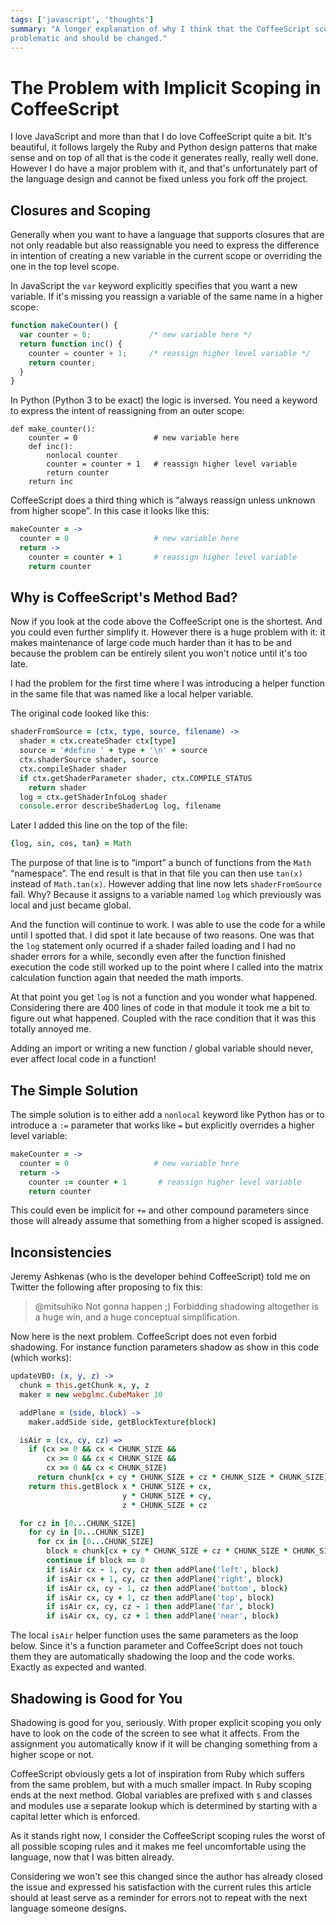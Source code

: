 ```yaml
---
tags: ['javascript', 'thoughts']
summary: "A longer explanation of why I think that the CoffeeScript scoping is
problematic and should be changed."
---
```


# The Problem with Implicit Scoping in CoffeeScript

I love JavaScript and more than that I do love CoffeeScript quite a bit.
It's beautiful, it follows largely the Ruby and Python design patterns
that make sense and on top of all that is the code it generates really,
really well done.  However I do have a major problem with it, and that's
unfortunately part of the language design and cannot be fixed unless you
fork off the project.

## Closures and Scoping

Generally when you want to have a language that supports closures that are
not only readable but also reassignable you need to express the difference
in intention of creating a new variable in the current scope or overriding
the one in the top level scope.

In JavaScript the `var` keyword explicitly specifies that you want a new
variable.  If it's missing you reassign a variable of the same name in a
higher scope:

```javascript
function makeCounter() {
  var counter = 0;             /* new variable here */
  return function inc() {
    counter = counter + 1;     /* reassign higher level variable */
    return counter;
  }
}
```

In Python (Python 3 to be exact) the logic is inversed.  You need a
keyword to express the intent of reassigning from an outer scope:

```python3
def make_counter():
    counter = 0                 # new variable here
    def inc():
        nonlocal counter
        counter = counter + 1   # reassign higher level variable
        return counter
    return inc
```

CoffeeScript does a third thing which is “always reassign unless unknown
from higher scope”.  In this case it looks like this:

```coffeescript
makeCounter = ->
  counter = 0                   # new variable here
  return ->
    counter = counter + 1       # reassign higher level variable
    return counter
```

## Why is CoffeeScript's Method Bad?

Now if you look at the code above the CoffeeScript one is the shortest.
And you could even further simplify it.  However there is a huge problem
with it: it makes maintenance of large code much harder than it has to be
and because the problem can be entirely silent you won't notice until it's
too late.

I had the problem for the first time where I was introducing a helper
function in the same file that was named like a local helper variable.

The original code looked like this:

```coffeescript
shaderFromSource = (ctx, type, source, filename) ->
  shader = ctx.createShader ctx[type]
  source = '#define ' + type + '\n' + source
  ctx.shaderSource shader, source
  ctx.compileShader shader
  if ctx.getShaderParameter shader, ctx.COMPILE_STATUS
    return shader
  log = ctx.getShaderInfoLog shader
  console.error describeShaderLog log, filename
```

Later I added this line on the top of the file:

```coffeescript
{log, sin, cos, tan} = Math
```

The purpose of that line is to “import” a bunch of functions from the
`Math` “namespace”.  The end result is that in that file you can then
use `tan(x)` instead of `Math.tan(x)`.  However adding that line now
lets `shaderFromSource` fail.  Why?  Because it assigns to a variable
named `log` which previously was local and just became global.

And the function will continue to work.  I was able to use the code for a
while until I spotted that.  I did spot it late because of two reasons.
One was that the `log` statement only ocurred if a shader failed loading
and I had no shader errors for a while, secondly even after the function
finished execution the code still worked up to the point where I called
into the matrix calculation function again that needed the math imports.

At that point you get `log` is not a function and you wonder what
happened.  Considering there are 400 lines of code in that module it took
me a bit to figure out what happened.  Coupled with the race condition
that it was this totally annoyed me.

Adding an import or writing a new function / global variable should never,
ever affect local code in a function!

## The Simple Solution

The simple solution is to either add a `nonlocal` keyword like Python
has or to introduce a `:=` parameter that works like `=` but
explicitly overrides a higher level variable:

```coffeescript
makeCounter = ->
  counter = 0                   # new variable here
  return ->
    counter := counter + 1       # reassign higher level variable
    return counter
```

This could even be implicit for `+=` and other compound parameters since
those will already assume that something from a higher scoped is assigned.

## Inconsistencies

Jeremy Ashkenas (who is the developer behind CoffeeScript) told me on
Twitter the following after proposing to fix this:

> @mitsuhiko Not gonna happen ;) Forbidding shadowing altogether is a
huge win, and a huge conceptual simplification.
>

Now here is the next problem.  CoffeeScript does not even forbid
shadowing.  For instance function parameters shadow as show in this code
(which works):

```coffeescript
updateVBO: (x, y, z) ->
  chunk = this.getChunk x, y, z
  maker = new webglmc.CubeMaker 10

  addPlane = (side, block) ->
    maker.addSide side, getBlockTexture(block)

  isAir = (cx, cy, cz) =>
    if (cx >= 0 && cx < CHUNK_SIZE &&
        cx >= 0 && cx < CHUNK_SIZE &&
        cx >= 0 && cx < CHUNK_SIZE)
      return chunk[cx + cy * CHUNK_SIZE + cz * CHUNK_SIZE * CHUNK_SIZE]
    return this.getBlock x * CHUNK_SIZE + cx,
                         y * CHUNK_SIZE + cy,
                         z * CHUNK_SIZE + cz

  for cz in [0...CHUNK_SIZE]
    for cy in [0...CHUNK_SIZE]
      for cx in [0...CHUNK_SIZE]
        block = chunk[cx + cy * CHUNK_SIZE + cz * CHUNK_SIZE * CHUNK_SIZE]
        continue if block == 0
        if isAir cx - 1, cy, cz then addPlane('left', block)
        if isAir cx + 1, cy, cz then addPlane('right', block)
        if isAir cx, cy - 1, cz then addPlane('bottom', block)
        if isAir cx, cy + 1, cz then addPlane('top', block)
        if isAir cx, cy, cz - 1 then addPlane('far', block)
        if isAir cx, cy, cz + 1 then addPlane('near', block)
```

The local `isAir` helper function uses the same parameters as the loop
below.  Since it's a function parameter and CoffeeScript does not touch
them they are automatically shadowing the loop and the code works.
Exactly as expected and wanted.

## Shadowing is Good for You

Shadowing is good for you, seriously.  With proper explicit scoping you
only have to look on the code of the screen to see what it affects.  From
the assignment you automatically know if it will be changing something
from a higher scope or not.

CoffeeScript obviously gets a lot of inspiration from Ruby which suffers
from the same problem, but with a much smaller impact.  In Ruby scoping
ends at the next method.  Global variables are prefixed with `$` and
classes and modules use a separate lookup which is determined by starting
with a capital letter which is enforced.

As it stands right now, I consider the CoffeeScript scoping rules the
worst of all possible scoping rules and it makes me feel uncomfortable
using the language, now that I was bitten already.

Considering we won't see this changed since the author has already closed
the issue and expressed his satisfaction with the current rules this
article should at least serve as a reminder for errors not to repeat with
the next language someone designs.
